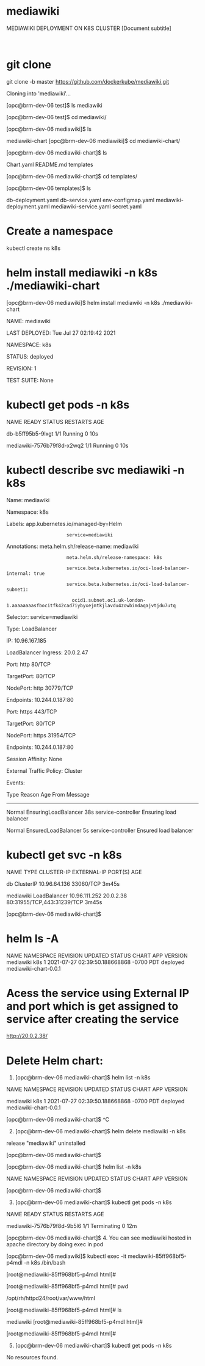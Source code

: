 # mediawiki
 
MEDIAWIKI DEPLOYMENT ON K8S CLUSTER
[Document subtitle]
 
 
# git clone

git clone -b master https://github.com/dockerkube/mediawiki.git

Cloning into 'mediawiki'...


[opc@brm-dev-06 test]$ ls
mediawiki

[opc@brm-dev-06 test]$ cd mediawiki/

[opc@brm-dev-06 mediawiki]$ ls

mediawiki-chart
[opc@brm-dev-06 mediawiki]$ cd mediawiki-chart/

[opc@brm-dev-06 mediawiki-chart]$ ls

Chart.yaml  README.md  templates

[opc@brm-dev-06 mediawiki-chart]$ cd templates/

[opc@brm-dev-06 templates]$ ls

db-deployment.yaml  db-service.yaml  env-configmap.yaml  mediawiki-deployment.yaml  mediawiki-service.yaml  secret.yaml

# Create a namespace

kubectl create ns k8s

# helm install mediawiki -n k8s ./mediawiki-chart

[opc@brm-dev-06 mediawiki]$ helm install mediawiki -n k8s ./mediawiki-chart

NAME: mediawiki

LAST DEPLOYED: Tue Jul 27 02:19:42 2021

NAMESPACE: k8s

STATUS: deployed

REVISION: 1

TEST SUITE: None


# kubectl get pods -n k8s

NAME                         READY   STATUS    RESTARTS   AGE

db-b5ff95b5-9lxgt            1/1     Running   0          10s

mediawiki-7576b79f8d-x2wq2   1/1     Running   0          10s

# kubectl describe svc mediawiki -n k8s

Name:                     mediawiki

Namespace:                k8s

Labels:                   app.kubernetes.io/managed-by=Helm

                          service=mediawiki
                          
Annotations:              meta.helm.sh/release-name: mediawiki

                          meta.helm.sh/release-namespace: k8s
                          
                          service.beta.kubernetes.io/oci-load-balancer-internal: true
                          
                          service.beta.kubernetes.io/oci-load-balancer-subnet1:
                          
                            ocid1.subnet.oc1.uk-london-1.aaaaaaaasfbocitfk42cad7iybyxejmtkjlavdu4zowbimdaqajvtjdu7utq
                            
Selector:                 service=mediawiki

Type:                     LoadBalancer

IP:                       10.96.167.185

LoadBalancer Ingress:     20.0.2.47

Port:                     http  80/TCP

TargetPort:               80/TCP

NodePort:                 http  30779/TCP

Endpoints:                10.244.0.187:80

Port:                     https  443/TCP

TargetPort:               80/TCP

NodePort:                 https  31954/TCP

Endpoints:                10.244.0.187:80

Session Affinity:         None

External Traffic Policy:  Cluster

Events:

  Type    Reason                Age   From                Message
  
  ----    ------                ----  ----                -------
  
  Normal  EnsuringLoadBalancer  38s   service-controller  Ensuring load balancer
  
  Normal  EnsuredLoadBalancer   5s    service-controller  Ensured load balancer
  


# kubectl get svc -n k8s

NAME        TYPE           CLUSTER-IP      EXTERNAL-IP   PORT(S)                      AGE

db          ClusterIP      10.96.64.136    <none>        33060/TCP                    3m45s
 
mediawiki   LoadBalancer   10.96.111.252   20.0.2.38     80:31955/TCP,443:31239/TCP   3m45s
 
[opc@brm-dev-06 mediawiki-chart]$

# helm ls -A
NAME                    NAMESPACE               REVISION        UPDATED                                 STATUS          CHART                           APP VERSION
mediawiki               k8s                     1               2021-07-27 02:39:50.188668868 -0700 PDT deployed        mediawiki-chart-0.0.1                


# Acess the service using External IP and port which is get assigned to service after creating the service 
http://20.0.2.38/
 

# Delete Helm chart:
1.	[opc@brm-dev-06 mediawiki-chart]$ helm list -n k8s
 
NAME            NAMESPACE       REVISION        UPDATED                                 STATUS          CHART                   APP VERSION
 
mediawiki       k8s             1               2021-07-27 02:39:50.188668868 -0700 PDT deployed        mediawiki-chart-0.0.1
 
[opc@brm-dev-06 mediawiki-chart]$ ^C
 
2.	[opc@brm-dev-06 mediawiki-chart]$ helm delete mediawiki -n k8s
 
release "mediawiki" uninstalled
 
[opc@brm-dev-06 mediawiki-chart]$
 
[opc@brm-dev-06 mediawiki-chart]$ helm list -n k8s
 
NAME    NAMESPACE       REVISION        UPDATED STATUS  CHART   APP VERSION
 
[opc@brm-dev-06 mediawiki-chart]$

3.	[opc@brm-dev-06 mediawiki-chart]$ kubectl get pods -n k8s
 
NAME                         READY   STATUS        RESTARTS   AGE
 
mediawiki-7576b79f8d-9b5l6   1/1     Terminating   0          12m
 
[opc@brm-dev-06 mediawiki-chart]$
4.	You can see mediawiki hosted in apache directory by doing exec in pod

[opc@brm-dev-06 mediawiki]$ kubectl exec -it mediawiki-85ff968bf5-p4mdl -n k8s /bin/bash
 
[root@mediawiki-85ff968bf5-p4mdl html]#
 
[root@mediawiki-85ff968bf5-p4mdl html]# pwd
 
/opt/rh/httpd24/root/var/www/html
 
[root@mediawiki-85ff968bf5-p4mdl html]# ls
 
mediawiki
[root@mediawiki-85ff968bf5-p4mdl html]#
 
[root@mediawiki-85ff968bf5-p4mdl html]#

5.	[opc@brm-dev-06 mediawiki-chart]$ kubectl get pods -n k8s
 
  No resources found.

 


